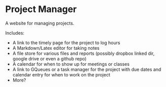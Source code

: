 Project Manager
==============

A website for managing projects.

Includes: 
* A link to the timely page for the project to log hours
* A Markdown/Latex editor for taking notes
* A file store for various files and reports (possibly dropbox linked dir, google drive or even a github repo)
* A calendar for when to show up for meetings or classes
* A link to GQueues or a task manager for the project with due dates and calendar entry for when to work on the project
* More?
